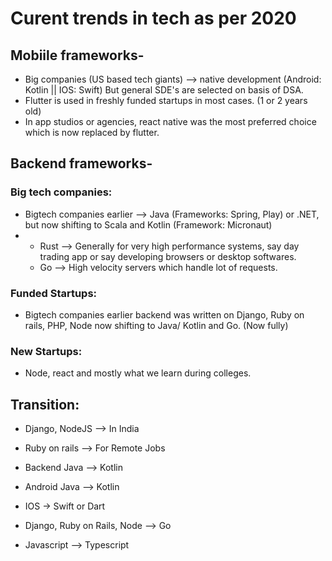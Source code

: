 # Curent trends in tech as per 2020

## Mobiile frameworks-

- Big companies (US based tech giants) --> native development (Android: Kotlin || IOS: Swift) But general SDE's are selected on basis of DSA.
- Flutter is used in freshly funded startups in most cases. (1 or 2 years old)
- In app studios or agencies, react native was the most preferred choice which is now replaced by flutter.

## Backend frameworks-

### Big tech companies:

- Bigtech companies earlier --> Java (Frameworks: Spring, Play) or .NET, but now shifting to Scala and Kotlin (Framework: Micronaut)
- - Rust --> Generally for very high performance systems, say day trading app or say developing browsers or desktop softwares.
  - Go --> High velocity servers which handle lot of requests.

### Funded Startups:

- Bigtech companies earlier backend was written on Django, Ruby on rails, PHP, Node now shifting to Java/ Kotlin and Go. (Now fully)

### New Startups:

- Node, react and mostly what we learn during colleges.

## Transition:

- Django, NodeJS --> In India
- Ruby on rails --> For Remote Jobs

- Backend Java --> Kotlin
- Android Java --> Kotlin

- IOS -> Swift or Dart

- Django, Ruby on Rails, Node --> Go

- Javascript --> Typescript
